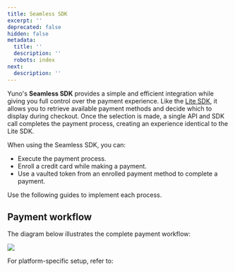 ```yaml
---
title: Seamless SDK
excerpt: ''
deprecated: false
hidden: false
metadata:
  title: ''
  description: ''
  robots: index
next:
  description: ''
---
```

Yuno's **Seamless SDK** provides a simple and efficient integration while giving you full control over the payment experience. Like the [Lite SDK](doc:the-ultimate-checkout-lite), it allows you to retrieve available payment methods and decide which to display during checkout. Once the selection is made, a single API and SDK call completes the payment process, creating an experience identical to the Lite SDK.

When using the Seamless SDK, you can:

* Execute the payment process.
* Enroll a credit card while making a payment.
* Use a vaulted token from an enrolled payment method to complete a payment.

Use the following guides to implement each process.

## Payment workflow

The diagram below illustrates the complete payment workflow:

![](https://files.readme.io/aa0edc30b1470562f8cc1380856aacb410d41aa6417d863e2c65476d26481fa4-image1.png)

For platform-specific setup, refer to:

<Shelf classname="platform_shelf">
  <YunoCard title="Web" href="/docs/seamless-sdk-payment-web" />

  <YunoCard title="iOS" href="/docs/seamless-sdk-payment-ios" />

  <YunoCard title="Android" href="/docs/seamless-sdk-payment-android" />
</Shelf>